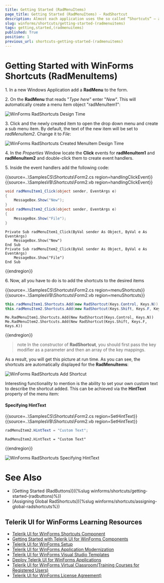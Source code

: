 ```yaml
---
title: Getting Started (RadMenuItems)
page_title: Getting Started (RadMenuItems) - RadShortcut
description: Almost each application uses the so called “Shortcuts” – a keyboard combination that triggers a specific action.
slug: winforms/shortcuts/getting-started-(radmenuitems)
tags: getting,started,(radmenuitems)
published: True
position: 1
previous_url: shortcuts-getting-started-(radmenuitems)
---
```


# Getting Started with WinForms Shortcuts (RadMenuItems)

1\. In a new Windows Application add a **RadMenu** to the form.

2\. On the **RadMenu** that reads "*Type here*" enter "*New*". This will automatically create a menu item object "radMenuItem1":

![WinForms RadShortcuts Design Time](images/shortcuts-getting-started-(radmenuitems)001.png)

3\. Click and the newly created item to open the drop down menu and create a sub menu item. By default, the text of the new item will be set to *radMenuItem2*. Change it to *File*:

![WinForms RadShortcuts Created MenuItem Design Time](images/shortcuts-getting-started-(radmenuitems)002.png)

4\. In the *Properties* Window locate the **Click** events for **radMenuItem1** and **radMenuItem2** and double-click them to create event handlers.

5\. Inside the event handlers add the following code:

{{source=..\SamplesCS\Shortcuts\Form2.cs region=handlingClickEvent}} 
{{source=..\SamplesVB\Shortcuts\Form2.vb region=handlingClickEvent}} 

````C#
void radMenuItem1_Click(object sender, EventArgs e)
{
    MessageBox.Show("New");
}
void radMenuItem2_Click(object sender, EventArgs e)
{
    MessageBox.Show("File");
}

````
````VB.NET
Private Sub radMenuItem1_Click(ByVal sender As Object, ByVal e As EventArgs)
    MessageBox.Show("New")
End Sub
Private Sub radMenuItem2_Click(ByVal sender As Object, ByVal e As EventArgs)
    MessageBox.Show("File")
End Sub

````

{{endregion}} 

6\. Now, all you have to do is to add the shortcuts to the desired items

{{source=..\SamplesCS\Shortcuts\Form2.cs region=menuShortcuts}} 
{{source=..\SamplesVB\Shortcuts\Form2.vb region=menuShortcuts}} 

````C#
this.radMenuItem1.Shortcuts.Add(new RadShortcut(Keys.Control, Keys.N));
this.radMenuItem2.Shortcuts.Add(new RadShortcut(Keys.Shift, Keys.F, Keys.K));

````
````VB.NET
Me.RadMenuItem1.Shortcuts.Add(New RadShortcut(Keys.Control, Keys.N))
Me.RadMenuItem2.Shortcuts.Add(New RadShortcut(Keys.Shift, Keys.F, Keys.K))

````

{{endregion}} 

>note In the constructor of **RadShortcut**, you should first pass the key modifier as a parameter and then an array of the key mappings.
>

As a result, you will get this picture at run time. As you can see, the shortcuts are automatically displayed for the **RadMenuItems**:

![WinForms RadShortcuts Add Shortcut](images/shortcuts-getting-started-(radmenuitems)003.png)

Interesting functionality to mention is the ability to set your own custom text to describe the shortcut added. This can be achieved via the __HintText__ property of the menu item:

#### Specifying HintText

{{source=..\SamplesCS\Shortcuts\Form2.cs region=SetHintText}} 
{{source=..\SamplesVB\Shortcuts\Form2.vb region=SetHintText}} 

````C#
radMenuItem2.HintText = "Custom Text";

````
````VB.NET
RadMenuItem2.HintText = "Custom Text"

````

{{endregion}} 

![WinForms RadShortcuts Specifying HintText](images/shortcuts-getting-started-(radmenuitems)004.png)

# See Also

* [Getting Started (RadButtons)]({%slug winforms/shortcuts/getting-started-(radbuttons)%})	
* [Assigning Global RadShortcuts]({%slug winforms/shortcuts/assigning-global-radshortcuts%})	

## Telerik UI for WinForms Learning Resources
* [Telerik UI for WinForms Shortcuts Component](https://www.telerik.com/products/winforms/shortcuts.aspx)
* [Getting Started with Telerik UI for WinForms Components](https://docs.telerik.com/devtools/winforms/getting-started/first-steps)
* [Telerik UI for WinForms Setup](https://docs.telerik.com/devtools/winforms/installation-and-upgrades/installing-on-your-computer)
* [Telerik UI for WinForms Application Modernization](https://docs.telerik.com/devtools/winforms/winforms-converter/overview)
* [Telerik UI for WinForms Visual Studio Templates](https://docs.telerik.com/devtools/winforms/visual-studio-integration/visual-studio-templates)
* [Deploy Telerik UI for WinForms Applications](https://docs.telerik.com/devtools/winforms/deployment-and-distribution/application-deployment)
* [Telerik UI for WinForms Virtual Classroom(Training Courses for Registered Users)](https://learn.telerik.com/learn/course/external/view/elearning/17/telerik-ui-for-winforms)
* [Telerik UI for WinForms License Agreement)](https://www.telerik.com/purchase/license-agreement/winforms-dlw-s)

